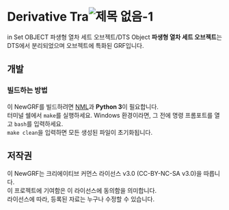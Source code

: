 
# Derivative Tra![제목 없음-1](https://github.com/DTS-NewGRF/DTS-Object-/assets/101701121/cdba084c-ab61-4712-899d-7fe53ce3d615)
in Set OBJECT 파생형 열차 세트 오브젝트/DTS Object
**파생형 열차 세트 오브젝트**는 DTS에서 분리되었으며 오브젝트에 특화된 GRF입니다. <br>





## 개발
### 빌드하는 방법
이 NewGRF를 빌드하려면 [NML](https://github.com/OpenTTD/nml)과 **Python 3**이 필요합니다. <br> 
터미널 쉘에서 ``make``를 실행하세요. Windows 환경이라면, 그 전에 명령 프롬포트를 열고 ``bash``를 입력하세요.  <br>
``make clean``을 입력하면 모든 생성된 파일이 초기화됩니다.

## 저작권
이 NewGRF는 크리에이티브 커먼스 라이선스 v3.0 (CC-BY-NC-SA v3.0)을 따릅니다. <br>
이 프로젝트에 기여함은 이 라이선스에 동의함을 의미합니다. <br>
라이선스에 따라, 등록된 자료는 누구나 수정할 수 있습니다.
